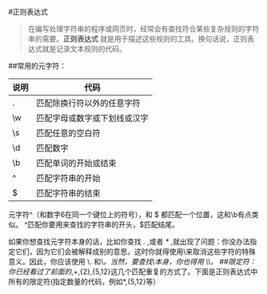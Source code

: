 #正则表达式
>在编写处理字符串的程序或网页时，经常会有查找符合某些复杂规则的字符串的需要。**正则表达式** 就是用于描述这些规则的工具。换句话说，正则表达式就是记录文本规则的代码。

##常用的元字符：

说明 | 代码
------------ | ------------
. | 匹配除换行符以外的任意字符
\w | 匹配字母或数字或下划线或汉字
\s | 匹配任意的空白符
\d | 匹配数字
\b | 匹配单词的开始或结束
^ | 匹配字符串的开始
$ | 匹配字符串的结束

元字符^（和数字6在同一个键位上的符号），和 $ 都匹配一个位置，这和\b有点类似。
^匹配你要用来查找的字符串的开头，$匹配结尾。

如果你想查找元字符本身的话，比如你查找 *.* ,或者 *\** ,就出现了问题：你没办法指定它们，因为它们会被解释成别的意思。这时你就得使用\来取消这些字符的特殊意义。因此，你应该使用 \\. 和\\*。当然，要查找\本身，你也得用 \\\\。
##限定符：
你已经看过了前面的*,+,{2},{5,12}这几个匹配重复的方式了。下面是正则表达式中所有的限定符(指定数量的代码，例如*,{5,12}等）


